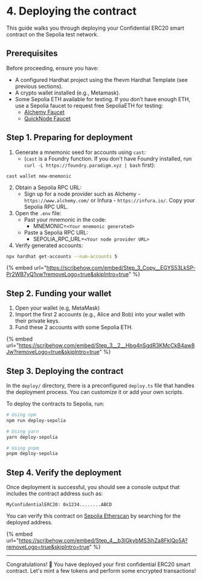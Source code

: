 # 4. Deploying the contract

This guide walks you through deploying your Confidential ERC20 smart contract on the Sepolia test network.

## Prerequisites

Before proceeding, ensure you have:

- A configured Hardhat project using the fhevm Hardhat Template (see previous sections).
- A crypto wallet installed (e.g., Metamask).
- Some Sepolia ETH available for testing. If you don’t have enough ETH, use a Sepolia faucet to request free SepoliaETH for testing:
  - [Alchemy Faucet](https://www.alchemy.com/faucets/ethereum-sepolia)
  - [QuickNode Faucet](https://faucet.quicknode.com/ethereum/sepolia)

## Step 1. Preparing for deployment

1. Generate a mnemonic seed for accounts using `cast`:
   - (`cast` is a Foundry function. If you don't have Foundry installed, run `curl -L https://foundry.paradigm.xyz | bash` first):

```
cast wallet new-mnemonic
```

2. Obtain a Sepolia RPC URL:
   - Sign up for a node provider such as Alchemy - `https://www.alchemy.com/` or Infura - `https://infura.io/`. Copy your Sepolia RPC URL.
3. Open the `.env` file:
   - Past your mnemonic in the code:
     - MNEMONIC=`<Your mnemonic generated>`
   - Paste a Sepolia RPC URL:
     - SEPOLIA_RPC_URL=`<Your node provider URL>`
4. Verify generated accounts:

```sh
npx hardhat get-accounts --num-accounts 5
```

{% embed url="https://scribehow.com/embed/Step_3_Copy__EGYS53LkSP-Pr2WB7yQ1vw?removeLogo=true&skipIntro=true" %}

## Step 2. Funding your wallet

1. Open your wallet (e.g, MetaMask)
2. Import the first 2 accounts (e.g., Alice and Bob) into your wallet with their private keys.
3. Fund these 2 accounts with some Sepolia ETH.

{% embed url="https://scribehow.com/embed/Step_3__2__Hbg4nSgdR3KMcCkB4aw8Jw?removeLogo=true&skipIntro=true" %}

## Step 3. Deploying the contract

In the `deploy/` directory, there is a preconfigured `deploy.ts` file that handles the deployment process. You can customize it or add your own scripts.

To deploy the contracts to Sepolia, run:

```sh
# Using npm
npm run deploy-sepolia

# Using yarn
yarn deploy-sepolia

# Using pnpm
pnpm deploy-sepolia
```

## Step 4. Verify the deployment

Once deployment is successful, you should see a console output that includes the contract address such as:

```
MyConfidentialERC20: 0x1234........ABCD
```

You can verify this contract on [Sepolia Etherscan](https://sepolia.etherscan.io/) by searching for the deployed address.

{% embed url="https://scribehow.com/embed/Step_4__b3lGkybMS3ihZa8FklQo5A?removeLogo=true&skipIntro=true" %}

---

Congratulations! 🎉 You have deployed your first confidential ERC20 smart contract. Let's mint a few tokens and perform some encrypted transactions!
